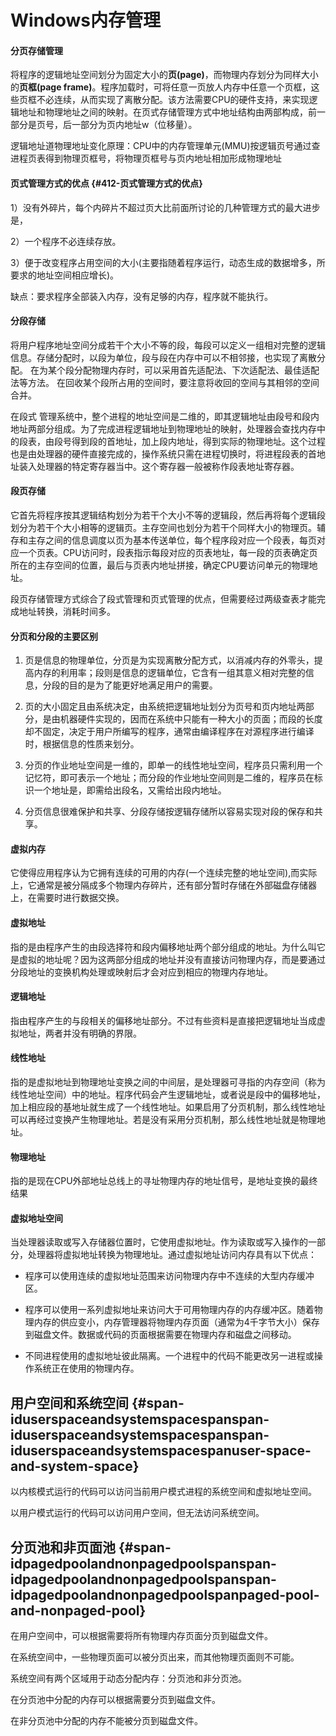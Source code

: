 # Windows内存管理

#### 分页存储管理

将程序的逻辑地址空间划分为固定大小的**页\(page\)**，而物理内存划分为同样大小的**页框\(page frame\)**。程序加载时，可将任意一页放人内存中任意一个页框，这些页框不必连续，从而实现了离散分配。该方法需要CPU的硬件支持，来实现逻辑地址和物理地址之间的映射。在页式存储管理方式中地址结构由两部构成，前一部分是页号，后一部分为页内地址w（位移量）。

逻辑地址道物理地址变化原理：CPU中的内存管理单元\(MMU\)按逻辑页号通过查进程页表得到物理页框号，将物理页框号与页内地址相加形成物理地址

#### 页式管理方式的优点 {#412-页式管理方式的优点}

1）没有外碎片，每个内碎片不超过页大比前面所讨论的几种管理方式的最大进步是，

2）一个程序不必连续存放。

3）便于改变程序占用空间的大小\(主要指随着程序运行，动态生成的数据增多，所要求的地址空间相应增长\)。

缺点：要求程序全部装入内存，没有足够的内存，程序就不能执行。

#### 分段存储

将用户程序地址空间分成若干个大小不等的段，每段可以定义一组相对完整的逻辑信息。存储分配时，以段为单位，段与段在内存中可以不相邻接，也实现了离散分配。 在为某个段分配物理内存时，可以采用首先适配法、下次适配法、最佳适配法等方法。 在回收某个段所占用的空间时，要注意将收回的空间与其相邻的空间合并。

在段式 管理系统中，整个进程的地址空间是二维的，即其逻辑地址由段号和段内地址两部分组成。为了完成进程逻辑地址到物理地址的映射，处理器会查找内存中的段表，由段号得到段的首地址，加上段内地址，得到实际的物理地址。这个过程也是由处理器的硬件直接完成的，操作系统只需在进程切换时，将进程段表的首地址装入处理器的特定寄存器当中。这个寄存器一般被称作段表地址寄存器。

#### 段页存储

它首先将程序按其逻辑结构划分为若干个大小不等的逻辑段，然后再将每个逻辑段划分为若干个大小相等的逻辑页。主存空间也划分为若干个同样大小的物理页。辅存和主存之间的信息调度以页为基本传送单位，每个程序段对应一个段表，每页对应一个页表。CPU访问时，段表指示每段对应的页表地址，每一段的页表确定页所在的主存空间的位置，最后与页表内地址拼接，确定CPU要访问单元的物理地址。

段页存储管理方式综合了段式管理和页式管理的优点，但需要经过两级查表才能完成地址转换，消耗时间多。

#### 分页和分段的主要区别

1. 页是信息的物理单位，分页是为实现离散分配方式，以消减内存的外零头，提高内存的利用率；段则是信息的逻辑单位，它含有一组其意义相对完整的信息，分段的目的是为了能更好地满足用户的需要。

2. 页的大小固定且由系统决定，由系统把逻辑地址划分为页号和页内地址两部分，是由机器硬件实现的，因而在系统中只能有一种大小的页面；而段的长度却不固定，决定于用户所编写的程序，通常由编译程序在对源程序进行编译时，根据信息的性质来划分。

3. 分页的作业地址空间是一维的，即单一的线性地址空间，程序员只需利用一个记忆符，即可表示一个地址；而分段的作业地址空间则是二维的，程序员在标识一个地址是，即需给出段名，又需给出段内地址。

4. 分页信息很难保护和共享、分段存储按逻辑存储所以容易实现对段的保存和共享。

#### 虚拟内存

它使得应用程序认为它拥有连续的可用的内存\(一个连续完整的地址空间\),而实际上，它通常是被分隔成多个物理内存碎片，还有部分暂时存储在外部磁盘存储器上，在需要时进行数据交换。

#### 虚拟地址

指的是由程序产生的由段选择符和段内偏移地址两个部分组成的地址。为什么叫它是虚拟的地址呢？因为这两部分组成的地址并没有直接访问物理内存，而是要通过分段地址的变换机构处理或映射后才会对应到相应的物理内存地址。

#### 逻辑地址

指由程序产生的与段相关的偏移地址部分。不过有些资料是直接把逻辑地址当成虚拟地址，两者并没有明确的界限。

#### 线性地址

指的是虚拟地址到物理地址变换之间的中间层，是处理器可寻指的内存空间（称为线性地址空间）中的地址。程序代码会产生逻辑地址，或者说是段中的偏移地址，加上相应段的基地址就生成了一个线性地址。如果启用了分页机制，那么线性地址可以再经过变换产生物理地址。若是没有采用分页机制，那么线性地址就是物理地址。

#### 物理地址

指的是现在CPU外部地址总线上的寻址物理内存的地址信号，是地址变换的最终结果

#### 虚拟地址空间

当处理器读取或写入存储器位置时，它使用虚拟地址。作为读取或写入操作的一部分，处理器将虚拟地址转换为物理地址。通过虚拟地址访问内存具有以下优点：

* 程序可以使用连续的虚拟地址范围来访问物理内存中不连续的大型内存缓冲区。

* 程序可以使用一系列虚拟地址来访问大于可用物理内存的内存缓冲区。随着物理内存的供应变小，内存管理器将物理内存页面（通常为4千字节大小）保存到磁盘文件。数据或代码的页面根据需要在物理内存和磁盘之间移动。

* 不同进程使用的虚拟地址彼此隔离。一个进程中的代码不能更改另一进程或操作系统正在使用的物理内存。

## 用户空间和系统空间 {#span-iduserspaceandsystemspacespanspan-iduserspaceandsystemspacespanspan-iduserspaceandsystemspacespanuser-space-and-system-space}

以内核模式运行的代码可以访问当前用户模式进程的系统空间和虚拟地址空间。

以用户模式运行的代码可以访问用户空间，但无法访问系统空间。

## 分页池和非页面池 {#span-idpagedpoolandnonpagedpoolspanspan-idpagedpoolandnonpagedpoolspanspan-idpagedpoolandnonpagedpoolspanpaged-pool-and-nonpaged-pool}

在用户空间中，可以根据需要将所有物理内存页面分页到磁盘文件。

在系统空间中，一些物理页面可以被分页出来，而其他物理页面则不可能。

系统空间有两个区域用于动态分配内存：分页池和非分页池。

在分页池中分配的内存可以根据需要分页到磁盘文件。

在非分页池中分配的内存不能被分页到磁盘文件。



